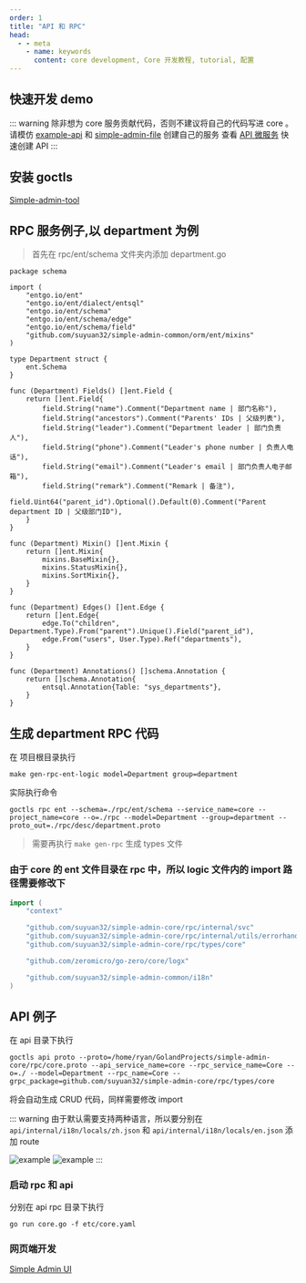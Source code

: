 ```yaml
---
order: 1
title: "API 和 RPC"
head:
  - - meta
    - name: keywords
      content: core development, Core 开发教程, tutorial, 配置
---
```


## 快速开发 demo

::: warning
除非想为 core 服务贡献代码，否则不建议将自己的代码写进 core 。请模仿 [example-api](https://github.com/suyuan32/simple-admin-example-api) 和 [simple-admin-file](https://github.com/suyuan32/simple-admin-file) 创建自己的服务
查看 [API 微服务](/guide/quick-start/codegen/api_example) 快速创建 API
:::

## 安装 goctls

[Simple-admin-tool](../../basic-config/simple-admin-tools.md)

## RPC 服务例子,以 department 为例

> 首先在 rpc/ent/schema 文件夹内添加 department.go

```plain
package schema

import (
	"entgo.io/ent"
	"entgo.io/ent/dialect/entsql"
	"entgo.io/ent/schema"
	"entgo.io/ent/schema/edge"
	"entgo.io/ent/schema/field"
	"github.com/suyuan32/simple-admin-common/orm/ent/mixins"
)

type Department struct {
	ent.Schema
}

func (Department) Fields() []ent.Field {
	return []ent.Field{
		field.String("name").Comment("Department name | 部门名称"),
		field.String("ancestors").Comment("Parents' IDs | 父级列表"),
		field.String("leader").Comment("Department leader | 部门负责人"),
		field.String("phone").Comment("Leader's phone number | 负责人电话"),
		field.String("email").Comment("Leader's email | 部门负责人电子邮箱"),
		field.String("remark").Comment("Remark | 备注"),
		field.Uint64("parent_id").Optional().Default(0).Comment("Parent department ID | 父级部门ID"),
	}
}

func (Department) Mixin() []ent.Mixin {
	return []ent.Mixin{
		mixins.BaseMixin{},
		mixins.StatusMixin{},
		mixins.SortMixin{},
	}
}

func (Department) Edges() []ent.Edge {
	return []ent.Edge{
		edge.To("children", Department.Type).From("parent").Unique().Field("parent_id"),
		edge.From("users", User.Type).Ref("departments"),
	}
}

func (Department) Annotations() []schema.Annotation {
	return []schema.Annotation{
		entsql.Annotation{Table: "sys_departments"},
	}
}

```

## 生成 department RPC 代码

在 项目根目录执行

```shell
make gen-rpc-ent-logic model=Department group=department
```

实际执行命令

```shell
goctls rpc ent --schema=./rpc/ent/schema --service_name=core --project_name=core --o=./rpc --model=Department --group=department --proto_out=./rpc/desc/department.proto
```

> 需要再执行 `make gen-rpc` 生成 types 文件

### 由于 core 的 ent 文件目录在 rpc 中，所以 logic 文件内的 import 路径需要修改下

```go
import (
	"context"

	"github.com/suyuan32/simple-admin-core/rpc/internal/svc"
	"github.com/suyuan32/simple-admin-core/rpc/internal/utils/errorhandler"
	"github.com/suyuan32/simple-admin-core/rpc/types/core"

	"github.com/zeromicro/go-zero/core/logx"

	"github.com/suyuan32/simple-admin-common/i18n"
)
```

## API 例子

在 api 目录下执行

```shell
goctls api proto --proto=/home/ryan/GolandProjects/simple-admin-core/rpc/core.proto --api_service_name=core --rpc_service_name=Core --o=./ --model=Department --rpc_name=Core --grpc_package=github.com/suyuan32/simple-admin-core/rpc/types/core
```

将会自动生成 CRUD 代码，同样需要修改 import

::: warning
由于默认需要支持两种语言，所以要分别在 `api/internal/i18n/locals/zh.json` 和 `api/internal/i18n/locals/en.json` 添加 route

![example](/assets/example_zh_title.png)
![example](/assets/example_en_title.png)
:::

### 启动 rpc 和 api

分别在 api rpc 目录下执行

```shell
go run core.go -f etc/core.yaml
```

### 网页端开发

[Simple Admin UI](web_develop_example.md)
